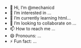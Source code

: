 - 👋 Hi, I’m @mechanicd
- 👀 I’m interested in ...
- 🌱 I’m currently learning html...
- 💞️ I’m looking to collaborate on ...
- 📫 How to reach me ...
- 😄 Pronouns: ...
- ⚡ Fun fact: ...

<!---
mechanicd/mechanicd is a ✨ special ✨ repository because its `README.md` (this file) appears on your GitHub profile.
You can click the Preview link to take a look at your changes.
--->
